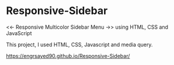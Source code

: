 # Responsive-Sidebar
<<- Responsive Multicolor Sidebar Menu ->> using HTML, CSS and JavaScript

This project, I used HTML, CSS, Javascript and media query.


https://engrsayed90.github.io/Responsive-Sidebar/
